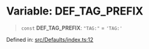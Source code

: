 # Variable: DEF\_TAG\_PREFIX

> `const` **DEF\_TAG\_PREFIX**: `"TAG:"` = `'TAG:'`

Defined in: [src/Defaults/index.ts:12](https://github.com/Fokusdotid/Baileys/blob/e5a24e138f3b69cf124e0406999e537d5c9a6c18/src/Defaults/index.ts#L12)
